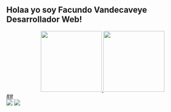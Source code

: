 ## Holaa yo soy Facundo Vandecaveye Desarrollador Web!
<div align="center">
  <a href="https://github.com/facuvande">
  <img height="160em" src="https://github-readme-stats.vercel.app/api?username=facuvande&show_icons=true&theme=dark&include_all_commits=true&count_private=true"/>
  <img height="160em" src="https://github-readme-stats.vercel.app/api/top-langs/?username=facuvande&layout=compact&langs_count=7&theme=dark"/>
</div>
##
<div> 
  <a href = "mailto:facundovs84@hotmail.com.ar"><img src="https://img.shields.io/badge/-Gmail-%23333?style=for-the-badge&logo=gmail&logoColor=white" target="_blank"></a>
  <a href="https://www.linkedin.com/in/facundo-vandecaveye-b4726319b" target="_blank"><img src="https://img.shields.io/badge/-LinkedIn-%230077B5?style=for-the-badge&logo=linkedin&logoColor=white" target="_blank"></a> 
 
 
</div>
